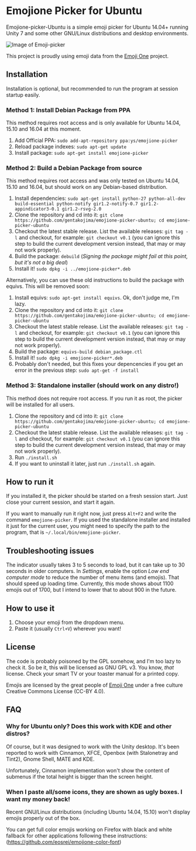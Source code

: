 # Emojione Picker for Ubuntu

Emojione-picker-Ubuntu is a simple emoji picker for Ubuntu 14.04+ running Unity 7 and some other GNU/Linux distributions and desktop environments.

![Image of Emoji-picker](https://raw.githubusercontent.com/gentakojima/emojione-picker-ubuntu/master/screenshot.png)

This project is proudly using emoji data from the [Emoji One](http://emojione.com/) project.

## Installation

Installation is optional, but recommended to run the program at session startup easily. 

### Method 1: Install Debian Package from PPA

This method requires root access and is only available for Ubuntu 14.04, 15.10 and 16.04 at this moment.

  1. Add Official PPA: `sudo add-apt-repository ppa:ys/emojione-picker`
  2. Reload package indexes: `sudo apt-get update`
  3. Install package: `sudo apt-get install emojione-picker`

### Method 2: Build a Debian Package from source

This method requires root access and was only tested on Ubuntu 14.04, 15.10 and 16.04, but should work on any Debian-based distribution.

  1. Install dependencies: `sudo apt-get install python-27 python-all-dev build-essential python-notify gir1.2-notify-0.7 gir1.2-appindicator3-0.1 gir1.2-rsvg-2.0`
  2. Clone the repository and cd into it: `git clone https://github.com/gentakojima/emojione-picker-ubuntu; cd emojione-picker-ubuntu`
  3. Checkout the latest stable release. List the available releases: `git tag -l` and checkout, for example: `git checkout v0.1` (you can ignore this step to build the current development version instead, that may or may not work properly).
  4. Build the package: `debuild` (*Signing the package might fail at this point, but it's not a big deal*)
  5. Install it! `sudo dpkg -i ../emojione-picker*.deb`

Alternatively, you can use these old instructions to build the package with equivs. This will be removed soon:

  1. Install equivs: `sudo apt-get install equivs`. Ok, don't judge me, I'm lazy.
  2. Clone the repository and cd into it: `git clone https://github.com/gentakojima/emojione-picker-ubuntu; cd emojione-picker-ubuntu`
  3. Checkout the latest stable release. List the available releases: `git tag -l` and checkout, for example: `git checkout v0.1` (you can ignore this step to build the current development version instead, that may or may not work properly).
  4. Build the package: `equivs-build debian_package.ctl`
  5. Install it! `sudo dpkg -i emojione-picker*.deb`
  6. Probably don't needed, but this fixes your depencencies if you get an error in the previous step: `sudo apt-get -f install`

### Method 3: Standalone installer (should work on any distro!)

This method does not require root access. If you run it as root, the picker will be installed for all users.

  1. Clone the repository and cd into it: `git clone https://github.com/gentakojima/emojione-picker-ubuntu; cd emojione-picker-ubuntu`
  2. Checkout the latest stable release. List the available releases: `git tag -l` and checkout, for example: `git checkout v0.1` (you can ignore this step to build the current development version instead, that may or may not work properly).
  3. Run `./install.sh`
  4. If you want to uninstall it later, just run `./install.sh` again.

## How to run it

If you installed it, the picker should be started on a fresh session start. Just close your current session, and start it again.

If you want to manually run it right now, just press `Alt+F2` and write the command `emojione-picker`. If you used the standalone installer and installed it just for the current user, you might need to specify the path to the program, that is `~/.local/bin/emojione-picker`.

## Troubleshooting issues

The indicator usually takes 3 to 5 seconds to load, but it can take up to 30 seconds in older computers. In *Settings*, enable the option *Low end computer mode* to reduce the number of menu items (and emojis). That should speed up loading time. Currently, this mode shows about 1100 emojis out of 1700, but I intend to lower that to about 900 in the future.

## How to use it

  1. Choose your emoji from the dropdown menu.
  2. Paste it (usually `Ctrl+V`) wherever you want!

## License

The code is probably poisoned by the GPL somehow, and I'm too lazy to check it. So be it, this will be licensed as GNU GPL v3. You know, *that* license. Check your smart TV or your toaster manual for a printed copy.

Emojis are licensed by the great people of [Emoji One](http://emojione.com/) under a free culture Creative Commons License (CC-BY 4.0).

## FAQ

### Why for Ubuntu only? Does this work with KDE and other distros?

Of course, but it was designed to work with the Unity desktop. It's been reported to work with Cinnamon, XFCE, Openbox (with Stalonetray and Tint2), Gnome Shell, MATE and KDE. 

Unfortunately, Cinnamon implementation won't show the content of submenus if the total height is bigger than the screen height.

### When I paste all/some icons, they are shown as ugly boxes. I want my money back!

Recent GNU/Linux distributions (including Ubuntu 14.04, 15.10) won't display emojis properly out of the box.

You can get full color emojis working on Firefox with black and white fallback for other applications following these instructions: (https://github.com/eosrei/emojione-color-font)

